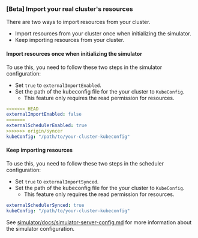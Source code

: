 ### [Beta] Import your real cluster's resources

There are two ways to import resources from your cluster.
- Import resources from your cluster once when initializing the simulator.
- Keep importing resources from your cluster.

#### Import resources once when initializing the simulator

To use this, you need to follow these two steps in the simulator configuration:
- Set `true` to `externalImportEnabled`.
- Set the path of the kubeconfig file for the your cluster to `KubeConfig`. 
  - This feature only requires the read permission for resources.

```yaml
<<<<<<< HEAD
externalImportEnabled: false
=======
externalSchedulerEnabled: true
>>>>>>> origin/syncer
kubeConfig: "/path/to/your-cluster-kubeconfig"
```

#### Keep importing resources

To use this, you need to follow these two steps in the scheduler configuration:
- Set `true` to `externalImportSynced`. 
- Set the path of the kubeconfig file for the your cluster to `KubeConfig`. 
  - This feature only requires the read permission for resources.

```yaml
externalSchedulerSynced: true
kubeConfig: "/path/to/your-cluster-kubeconfig"
```

See [simulator/docs/simulator-server-config.md](simulator/docs/simulator-server-config.md) for more information about the simulator configuration.
